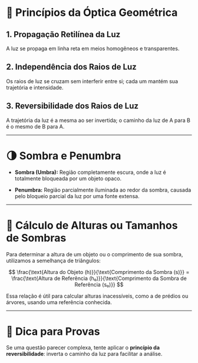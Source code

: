 # 🌟 Princípios da Óptica Geométrica

## 1. Propagação Retilínea da Luz
A luz se propaga em linha reta em meios homogêneos e transparentes.

## 2. Independência dos Raios de Luz
Os raios de luz se cruzam sem interferir entre si; cada um mantém sua trajetória e intensidade.

## 3. Reversibilidade dos Raios de Luz
A trajetória da luz é a mesma ao ser invertida; o caminho da luz de A para B é o mesmo de B para A.

---

# 🌗 Sombra e Penumbra

- **Sombra (Umbra):** Região completamente escura, onde a luz é totalmente bloqueada por um objeto opaco.

- **Penumbra:** Região parcialmente iluminada ao redor da sombra, causada pelo bloqueio parcial da luz por uma fonte extensa.

---

# 📐 Cálculo de Alturas ou Tamanhos de Sombras

Para determinar a altura de um objeto ou o comprimento de sua sombra, utilizamos a semelhança de triângulos:

$$
\frac{\text{Altura do Objeto (h)}}{\text{Comprimento da Sombra (s)}} = \frac{\text{Altura de Referência (h₀)}}{\text{Comprimento da Sombra de Referência (s₀)}}
$$

Essa relação é útil para calcular alturas inacessíveis, como a de prédios ou árvores, usando uma referência conhecida.

---

# 🎯 Dica para Provas

Se uma questão parecer complexa, tente aplicar o **princípio da reversibilidade**: inverta o caminho da luz para facilitar a análise.
